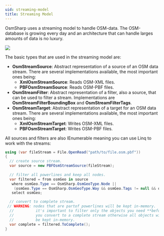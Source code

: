 ```yaml
---
uid: streaming-model
title: Streaming Model
---
```


OsmSharp uses a streaming model to handle OSM-data. The OSM-database is growing every day and an architecture that can handle larges amounts of data is no luxury. 

<img src="http://www.osmsharp.com/static/osmsharp-streaming-model.png"/>

The basic types that are used in the streaming model are:

- **OsmStreamSource**: Abstract representation of a source of an OSM data stream. There are several implementations available, the most important ones being:
  - **XmlOsmStreamSource**: Reads OSM-XML files.
  - **PBFOsmStreamSource**: Reads OSM-PBF files.
- **OsmStreamFilter**: Abstract representation of a filter, also a source, that can be used to filter a stream. Implementations are **OsmStreamFilterBoundingBox** and **OsmStreamFilterTags**.
- **OsmStreamTarget**: Abstract representation of a target for an OSM data stream. There are several implementations available, the most important ones being:
  - **XmlOsmStreamTarget**: Writes OSM-XML files.
  - **PBFOsmStreamTarget**: Writes OSM-PBF files.

All sources and filters are also IEnumerable<T> meaning you can use Linq to work with the streams:

```csharp
using (var fileStream = File.OpenRead("path/to/file.osm.pbf"))
{
  // create source stream.
  var source = new PBFOsmStreamSource(fileStream);
  
  // filter all powerlines and keep all nodes.
  var filtered = from osmGeo in source
   where osmGeo.Type == OsmSharp.OsmGeoType.Node || 
    (osmGeo.Type == OsmSharp.OsmGeoType.Way && osmGeo.Tags != null && osmGeo.Tags.Contains("power", "line"))
   select osmGeo;

  // convert to complete stream.
 // WARNING: nodes that are partof powerlines will be kept in-memory.
  //          it's important to filter only the objects you need **before** 
  //          you convert to a complete stream otherwise all objects will 
  //          be kept in-memory.
  var complete = filtered.ToComplete();
}

